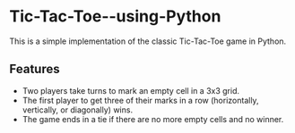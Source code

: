 # Tic-Tac-Toe--using-Python

This is a simple implementation of the classic Tic-Tac-Toe game in Python.

## Features

- Two players take turns to mark an empty cell in a 3x3 grid.
- The first player to get three of their marks in a row (horizontally, vertically, or diagonally) wins.
- The game ends in a tie if there are no more empty cells and no winner.
